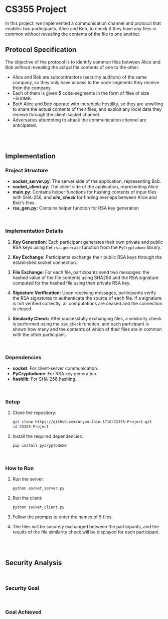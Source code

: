 # CS355 Project

In this project, we implemented a communication channel and protocol that enables two participants, Alice and Bob, to check if they have any files in common without revealing the contents of the file to one another.


## Protocol Specification
The objective of the protocol is to identify common files between Alice and Bob without revealing the actual file contents of one to the other.
- Alice and Bob are subcontractors (security auditors) of the same company, so they only have access to the code segments they receive from the company.
- Each of them is given ***5*** code-segments in the form of files of size ~500MB.
- Both Alice and Bob operate with incredible hostility, so they are unwilling to share the actual contents of their files, and exploit any local data they receive through the client-socket channel.
- Adversaries attempting to attack the communication channel are anticipated.



<br/>
<br/>

## Implementation


### Project Structure

- **socket_server.py**: The server side of the application, representing Bob.
- **socket_client.py**: The client side of the application, representing Alice.
- **main.py**: Contains helper functions for hashing contents of input files with SHA-256, and ***sim_check*** for finding overlaps between Alice and Bob's files. 
- **rsa_gen.py**: Contains helper function for RSA key generation

<br/>

### Implementation Details

1. **Key Generation:** Each participant generates their own private and public RSA keys using the `rsa.generate` function from the `PyCryptodome` library.

2. **Key Exchange:** Participants exchange their public RSA keys through the established socket connection.

3. **File Exchange:** For each file, participants send two messages: the hashed value of the file contents using SHA256 and the RSA signature computed for the hashed file using their private RSA key.

4. **Signature Verification:** Upon receiving messages, participants verify the RSA signatures to authenticate the source of each file. If a signature is not verified correctly, all computations are ceased and the connection is closed.

5. **Similarity Check:** After successfully exchanging files, a similarity check is performed using the `sim_check` function, and each participant is shown how many and the contents of which of their files are in common with the other participant.

<br/>

### Dependencies
- **socket**: For client-server communication.
- **PyCryptodome**: For RSA key generation.
- **hashlib**: For SHA-256 hashing.

<br/>

### Setup

1. Clone the repository:

    ```bash
    git clone https://github.com/Aryan-Jain-1710/CS355-Project.git
    cd CS355-Project
    ```

2. Install the required dependencies:

    ```bash
    pip install pycryptodome
    ```

<br/>

### How to Run

1. Run the server:

    ```bash
    python socket_server.py
    ```

2. Run the client:

    ```bash
    python socket_client.py
    ```

3. Follow the prompts to enter the names of 5 files.

4. The files will be securely exchanged between the participants, and the results of the file similarity check will be displayed for each participant.




<br/>
<br/>

## Security Analysis

<br/>

### Security Goal


<br/>

### Goal Achieved
